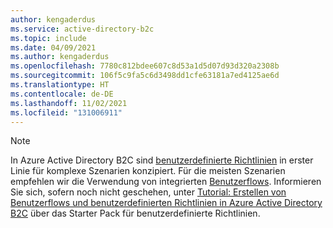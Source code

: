 ```yaml
---
author: kengaderdus
ms.service: active-directory-b2c
ms.topic: include
ms.date: 04/09/2021
ms.author: kengaderdus
ms.openlocfilehash: 7780c812bdee607c8d53a1d5d07d93d320a2308b
ms.sourcegitcommit: 106f5c9fa5c6d3498dd1cfe63181a7ed4125ae6d
ms.translationtype: HT
ms.contentlocale: de-DE
ms.lasthandoff: 11/02/2021
ms.locfileid: "131006911"
---
```

> [!NOTE]
> In Azure Active Directory B2C sind [benutzerdefinierte Richtlinien](../articles/active-directory-b2c/user-flow-overview.md) in erster Linie für komplexe Szenarien konzipiert. Für die meisten Szenarien empfehlen wir die Verwendung von integrierten [Benutzerflows](../articles/active-directory-b2c/user-flow-overview.md). Informieren Sie sich, sofern noch nicht geschehen, unter [Tutorial: Erstellen von Benutzerflows und benutzerdefinierten Richtlinien in Azure Active Directory B2C](../articles/active-directory-b2c/tutorial-create-user-flows.md) über das Starter Pack für benutzerdefinierte Richtlinien.